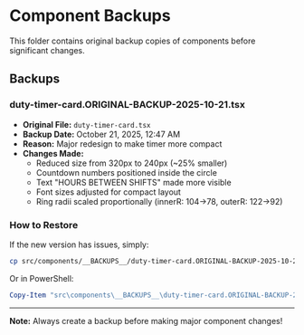 # Component Backups

This folder contains original backup copies of components before significant changes.

## Backups

### duty-timer-card.ORIGINAL-BACKUP-2025-10-21.tsx
- **Original File:** `duty-timer-card.tsx`
- **Backup Date:** October 21, 2025, 12:47 AM
- **Reason:** Major redesign to make timer more compact
- **Changes Made:**
  - Reduced size from 320px to 240px (~25% smaller)
  - Countdown numbers positioned inside the circle
  - Text "HOURS BETWEEN SHIFTS" made more visible
  - Font sizes adjusted for compact layout
  - Ring radii scaled proportionally (innerR: 104→78, outerR: 122→92)

### How to Restore
If the new version has issues, simply:
```bash
cp src/components/__BACKUPS__/duty-timer-card.ORIGINAL-BACKUP-2025-10-21.tsx src/components/duty-timer-card.tsx
```

Or in PowerShell:
```powershell
Copy-Item "src\components\__BACKUPS__\duty-timer-card.ORIGINAL-BACKUP-2025-10-21.tsx" "src\components\duty-timer-card.tsx" -Force
```

---

**Note:** Always create a backup before making major component changes!
